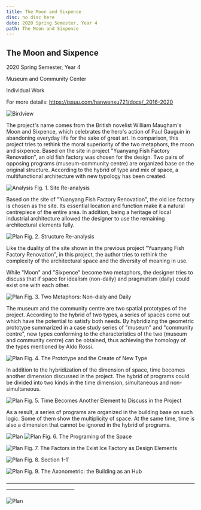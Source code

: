 ```yaml
---
title: The Moon and Sixpence
disc: no disc here
date: 2020 Spring Semester, Year 4
path: The Moon and Sixpence
---
```

<special>
</special>

## The Moon and Sixpence

2020 Spring Semester, Year 4

Museum and Community Center

Individual Work

For more details: https://issuu.com/hanwenxu721/docs/_2016-2020


![Birdview](../images/articles/design_07/0.jpg)


The project's name comes from the British novelist William Maugham's Moon and Sixpence, which celebrates the hero's action of Paul Gauguin in abandoning everyday life for the sake of great art. In comparison, this project tries to rethink the moral superiority of the two metaphors, the moon and sixpence. Based on the site in project "Yuanyang Fish Factory Renovation", an old fish factory was chosen for the design. Two pairs of opposing programs (museum-community centre) are organized base on the original structure. According to the hybrid of type and mix of space, a multifunctional architecture with new typology has been created.


![Analysis](../images/articles/design_07/1.jpg)
Fig. 1. Site Re-analysis

Based on the site of "Yuanyang Fish Factory Renovation", the old ice factory is chosen as the site. Its essential location and function make it a natural centrepiece of the entire area. In addition, being a heritage of local industrial architecture allowed the designer to use the remaining architectural elements fully.

![Plan](../images/articles/design_07/2.jpg)
Fig. 2. Structure Re-analysis


Like the duality of the site shown in the previous project "Yuanyang Fish Factory Renovation", in this project, the author tries to rethink the complexity of the architectural space and the diversity of meaning in use.

While "Moon" and "Sixpence" become two metaphors, the designer tries to discuss that if space for idealism (non-daily) and pragmatism (daily) could exist one with each other.

![Plan](../images/articles/design_07/3.jpg)
Fig. 3. Two Metaphors: Non-dialy and Daily


The museum and the community centre are two spatial prototypes of the project. According to the hybrid of two types, a series of spaces come out which have the potential to satisfy both needs. By hybridizing the geometric prototype summarized in a case study series of "museum" and "community centre", new types conforming to the characteristics of the two (museum and community centre) can be obtained, thus achieving the homology of the types mentioned by Aldo Rossi.

![Plan](../images/articles/design_07/4.jpg)
Fig. 4. The Prototype and the Create of New Type

In addition to the hybridization of the dimension of space, time becomes another dimension discussed in the project. The hybrid of programs could be divided into two kinds in the time dimension, simultaneous and non-simultaneous.

![Plan](../images/articles/design_07/5.jpg)
Fig. 5. Time Becomes Another Element to Discuss in the Project


As a result, a series of programs are organized in the building base on such logic. Some of them show the multiplicity of space. At the same time, time is also a dimension that cannot be ignored in the hybrid of programs.

![Plan](../images/articles/design_07/6.jpg)
![Plan](../images/articles/design_07/7.jpg)
Fig. 6. The Programing of the Space


![Plan](../images/articles/design_07/8.jpg)
Fig. 7. The Factors in the Exist Ice Factory as Design Elements


![Plan](../images/articles/design_07/9.jpg)
Fig. 8. Section 1-1`


![Plan](../images/articles/design_07/10.jpg)
Fig. 9. The Axonometric: the Building as an Hub

—————————————————————————————————————————————————

![Plan](../images/articles/design_07/11.jpg)